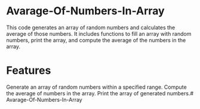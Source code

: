 # Avarage-Of-Numbers-In-Array
This code generates an array of random numbers and calculates the average of those numbers. It includes functions to fill an array with random numbers, print the array, and compute the average of the numbers in the array.

# Features
Generate an array of random numbers within a specified range.
Compute the average of numbers in the array.
Print the array of generated numbers.# Avarage-Of-Numbers-In-Array

